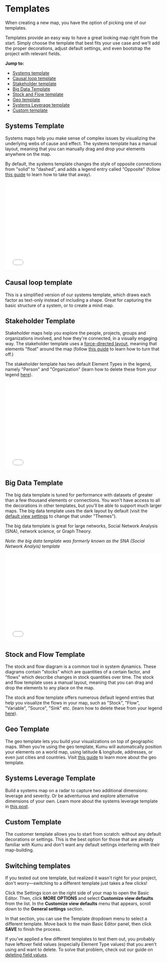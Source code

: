 # Templates

When creating a new map, you have the option of picking one of our templates.

Templates provide an easy way to have a great looking map right from the start. Simply choose the template that best fits your use case and we'll add the proper decorations, adjust default settings, and even bootstrap the project with relevant fields.

**Jump to:**
- [Systems template](#system-template)
- [Causal loop template](#causal-loop-template)
- [Stakeholder template](#stakeholder-template)
- [Big Data Template](#big-data-template)
- [Stock and Flow template](#stock-and-flow-template)
- [Geo template](/guides/templates/geo.md)
- [Systems Leverage template](#systems-leverage-template)
- [Custom template](#custom-template)

## Systems Template
Systems maps help you make sense of complex issues by visualizing the underlying webs of cause and effect. The systems template has a manual layout, meaning that you can manually drag and drop your elements anywhere on the map. 

By default, the systems template changes the style of opposite connections from "solid" to "dashed", and adds a legend entry called "Opposite" (follow [this guide](/faq/how-do-i-remove-opposite.md) to learn how to take that away).

<iframe src="//player.vimeo.com/video/120851694" width="500" height="281" frameborder="0" webkitallowfullscreen mozallowfullscreen allowfullscreen></iframe>

## Causal loop template
This is a simplified version of our systems template, which draws each factor as text-only instead of including a shape. Great for capturing the basic structure of a system, or to create a mind map. 

## Stakeholder Template
Stakeholder maps help you explore the people, projects, groups and organizations involved, and how they're connected, in a visually engaging way. The stakeholder template uses a [force-directed layout](/guides/layouts/force-directed.md), meaning that elements "float" around the map (follow [this guide](/faq/how-do-keep-elements-from-moving.md) to learn how to turn that off.)

The stakeholder template has two default Element Types in the legend, namely "Person" and "Organization" (learn how to delete these from your legend [here](/guides/legends.md#removing-legend-entries)). 

<iframe src="//player.vimeo.com/video/120964653" width="500" height="281" frameborder="0" webkitallowfullscreen mozallowfullscreen allowfullscreen></iframe>

## Big Data Template
The big data template is tuned for performance with datasets of greater than a few thousand elements or connections. You won't have access to all the decorations in other templates, but you'll be able to support much larger maps. The big data template uses the dark layout by default (visit the [default view settings](/guides/default-view-settings.md) to change that under "Themes"). 

The big data template is great for large networks, Social Network Analysis (SNA), network science, or Graph Theory. 

_Note: the big data template was formerly known as the SNA (Social Network Analyis) template_
<iframe src="//player.vimeo.com/video/120999753" width="500" height="281" frameborder="0" webkitallowfullscreen mozallowfullscreen allowfullscreen></iframe>

## Stock and Flow Template
The stock and flow diagram is a common tool in system dynamics. These diagrams contain "stocks" which are quantities of a certain factor, and "flows" which describe changes in stock quantities over time. The stock and flow template uses a manual layout, meaning that you can drag and drop the elements to any place on the map. 

The stock and flow template offers numerous default legend entries that help you visualize the flows in your map, such as "Stock", "Flow", "Variable", "Source", "Sink" etc. (learn how to delete these from your legend [here](/guides/legends.md#removing-legend-entries)). 

## Geo Template
The geo template lets you build your visualizations on top of geographic maps. When you’re using the geo template, Kumu will automatically position your elements on a world map, using latitude & longitude, addresses, or even just cities and countries. Visit [this guide](/guides/templates/geo.md) to learn more about the geo template. 

## Systems Leverage Template
Build a systems map on a radar to capture two additional dimensions: leverage and severity. Or be adventurous and explore alternative dimensions of your own. 
Learn more about the systems leverage template in [this post](https://blog.kumu.io/introducing-radar-plots-b46fc4c6e61e). 

## Custom Template
The customer template allows you to start from scratch: without any default decorations or settings. This is the best option for those that are already familiar with Kumu and don't want any default settings interfering with their map-building. 


## Switching templates

If you tested out one template, but realized it wasn't right for your project, don't worry—switching to a different template just takes a few clicks!

Click the Settings icon <i class="fa fa-sliders"></i> on the right side of your map to open the Basic Editor. Then, click **MORE OPTIONS** and select **Customize view defaults** from the list. In the **Customize view defaults** menu that appears, scroll down to the **General settings** section.

In that section, you can use the Template dropdown menu to select a different template. Move back to the main Basic Editor panel, then click **SAVE** to finish the process.

If you've applied a few different templates to test them out, you probably have leftover field values (especially Element Type values) that you aren't using and want to delete. To solve that problem, check out our guide on [deleting field values](/guides/fields.md#deleting-field-values).



